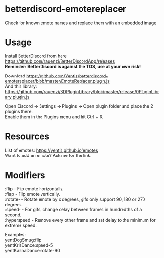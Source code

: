 # betterdiscord-emotereplacer
Check for known emote names and replace them with an embedded image

# Usage
Install BetterDiscord from here  
https://github.com/rauenzi/BetterDiscordApp/releases  
**Reminder: BetterDiscord is against the TOS, use at your own risk!**

Download https://github.com/Yentis/betterdiscord-emotereplacer/blob/master/EmoteReplacer.plugin.js  
And this library: https://github.com/rauenzi/BDPluginLibrary/blob/master/release/0PluginLibrary.plugin.js

Open Discord -> Settings -> Plugins -> Open plugin folder and place the 2 plugins there.  
Enable them in the Plugins menu and hit Ctrl + R.

# Resources
List of emotes: https://yentis.github.io/emotes  
Want to add an emote? Ask me for the link.

# Modifiers
:flip - Flip emote horizontally.  
:flap - Flip emote vertically.  
:rotate-<degrees> - Rotate emote by x degrees, gifs only support 90, 180 or 270 degrees.  
:speed-<speed> - For gifs, change delay between frames in hundredths of a second.  
:hyperspeed - Remove every other frame and set delay to the minimum for extreme speed.  

Examples:  
yentDogSmug:flip  
yentKrisDance:speed-5  
yentKannaDance:rotate-90
